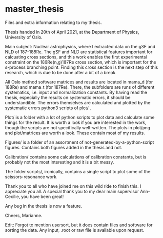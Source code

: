 # master_thesis
Files and extra information relating to my thesis.

Thesis handed in 20th of April 2021, at the Department of Physics, University of Oslo.

Main subject: Nuclear astrophysics, where I extracted data on the gSF and NLD of 187-188Re. The gSF and NLD are statistical features important for calcuating cross sections, and this work enables the first experimental constraint on the 186Re(n,g)187Re cross section, which is important for the s-process branching point. Finding this cross section is the next step of this research, which is due to be done after a bit of a break.

All Oslo method software matrices and results are located in mama_d (for 188Re) and mama_t (for 187Re).
There, the subfolders are runs of different systematics, i.e. input and normalization constants. By having read the thesis, especially the results on systematic errors, it should be understandible. The errors themselves are calculated and plotted by the systematic errors python3 scripts of plot/ .

Plot/ is a folder with a lot of python scripts to plot data and calculate some things for the result. It is worth a look if you are interested in the work, though the scripts are not specifically well-written. The plots in plot/png and plot/matrices are worth a look. These contain most of my results.

Figures/ is a folder of an assortment of not-generated-by-a-python-script figures. Contains both figures added in the thesis and not.

Calibration/ contains some calculations of calibration constants, but is probably not the most interesting and it is a bit messy.

The folder scripts/, ironically, contains a single script to plot some of the scissors-resonance work.


Thank you to all who have joined me on this wild ride to finish this. I appreciate you all.
A special thank you to my dear main supervisor Ann-Cecilie, you have been great!


Any bug in the thesis is now a feature. 

Cheers, Marianne.



Edit: Forgot to mention usersort, but it does contain files and software for sorting the data.
  Any input, .root or raw file is available upon request.
